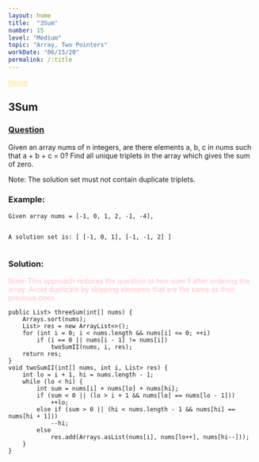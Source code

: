 ```yaml
---
layout: home
title:  "3Sum"
number: 15
level: "Medium"
topic: "Array, Two Pointers"
workDate: "06/15/20"
permalink: /:title
---
```

<a  style="color:#ffe57c;float:top" href="{{site.baseurl}}/index.html">Home</a>
<h2>3Sum</h2>

<h3 style="color:#ffe57c;"><a href="https://leetcode.com/problems/3sum/">Question</a></h3>


<p>Given an array nums of n integers, are there elements a, b, c in nums such that a + b + c = 0? Find all unique triplets in the array which gives the sum of zero.</p>

<p>Note: The solution set must not contain duplicate triplets.</p>

<h3>Example:</h3>
<pre><code class="plaintext">Given array nums = [-1, 0, 1, 2, -1, -4],

A solution set is:
[
  [-1, 0, 1],
  [-1, -1, 2]
]
</code></pre>


<h3>Solution:</h3>
<p style="color: #ffc0cb">Note: This approach reduces the question to two-sum II after ordering the array. Avoid duplicate by skipping elements that are the same as their previous ones. </p>
<pre><code class="java">public List<List<Integer>> threeSum(int[] nums) {
    Arrays.sort(nums);
    List<List<Integer>> res = new ArrayList<>();
    for (int i = 0; i < nums.length && nums[i] <= 0; ++i)
        if (i == 0 || nums[i - 1] != nums[i])
            twoSumII(nums, i, res);
    return res;
}
void twoSumII(int[] nums, int i, List<List<Integer>> res) {
    int lo = i + 1, hi = nums.length - 1;
    while (lo < hi) {
        int sum = nums[i] + nums[lo] + nums[hi];
        if (sum < 0 || (lo > i + 1 && nums[lo] == nums[lo - 1]))
            ++lo;
        else if (sum > 0 || (hi < nums.length - 1 && nums[hi] == nums[hi + 1]))
            --hi;
        else
            res.add(Arrays.asList(nums[i], nums[lo++], nums[hi--]));
    }
}</code></pre>